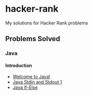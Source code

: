 # hacker-rank
My solutions for Hacker Rank problems

## Problems Solved


### Java  
#### Introduction
- [Welcome to Java!](https://www.hackerrank.com/challenges/welcome-to-java)  
- [Java Stdin and Stdout 1](https://www.hackerrank.com/challenges/java-stdin-and-stdout-1)  
- [Java If-Else](https://www.hackerrank.com/challenges/java-if-else)
